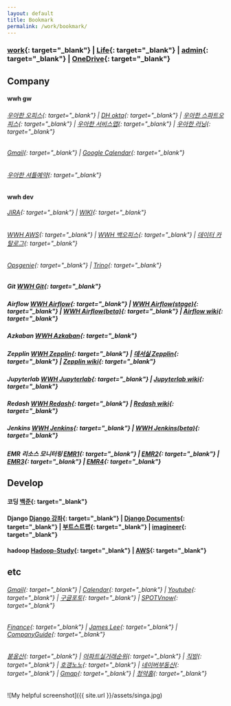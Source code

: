 ```yaml
---
layout: default
title: Bookmark
permalink: /work/bookmark/
---
```


### [work](https://docs.google.com/spreadsheets/d/1SeCT5FQRt6YyaUJyYaGnP3gDvT4bxraZZ-4ErNIC_so/edit#gid=2139674149){: target="_blank"}  |  [Life](https://docs.google.com/spreadsheets/d/1htlsHEjF3kyStqdPx_tDRqgzLBSzyb8pseZfMu0IGuI/edit#gid=744904533){: target="_blank"}  |  [admin](https://docs.google.com/spreadsheets/d/1yDYln-okTCJijys8r4rK03Eq4eNVwjXy23WLv563KvU/edit#gid=711082442){: target="_blank"}  |  [OneDrive](https://onedrive.live.com/){: target="_blank"} 

## Company

#### wwh gw
###### [우아한 오피스](https://office.woowa.in/Website/Portal/Main.aspx){: target="_blank"}  |  [DH okta](https://deliveryhero.okta.com/login/login.htm?fromURI=%2Fapp%2FUserHome){: target="_blank"}  |  [우아한 스파트오피스](https://smartoffice.woowa.in/usc/mtg/selectUscMtgResveDayList.do){: target="_blank"}  |  [우아한 서비스맵](https://product.platform.baemin.in/graph){: target="_blank"}  |  [우아한 러닝](https://woowa.live/){: target="_blank"}
###### [Gmail](https://mail.google.com/mail/u/1/#inbox){: target="_blank"}  |  [Google Calendar](https://calendar.google.com/calendar/u/1/r){: target="_blank"}
###### [우아한 셔틀예약](https://docs.google.com/spreadsheets/d/1JjixZDM8PUl0ji2eLftGSizfx1NpQfuvqTIjAxIloJM/edit#gid=88456849){: target="_blank"}  

#### wwh dev
###### [JIRA](https://jira.woowa.in/browse/DATAENG-1915?jql=project%20%3D%20DATAENG%20AND%20resolution%20%3D%20Unresolved%20ORDER%20BY%20priority%20DESC%2C%20updated%20DESC){: target="_blank"}  |  [WIKI](https://wiki.woowa.in/display/DATAENGINEERING){: target="_blank"}
###### [WWH AWS](https://key.oneid.woowa.in/auth/realms/oneid/protocol/saml/clients/aws/){: target="_blank"}  |  [WWH 백오피스](https://auth-admin.baemin.in/projects/54/authority-requests/93457){: target="_blank"}  |  [데이터 카탈로그](https://datacatalog.woowa.in/main){: target="_blank"}
###### [Opsgenie](https://woowabros.app.opsgenie.com/auth/login?targetUri=%2Falert%2Flist){: target="_blank"}  |  [Trino](https://trino.emr.ds.woowa.in/ui/){: target="_blank"}
##### Git [WWH Git](https://git.baemin.in/){: target="_blank"}
##### Airflow [WWH Airflow](https://airflow.woowa.in/home){: target="_blank"}  |  [WWH Airflow(stage)](https://airflow.stage.ds.woowa.in/home){: target="_blank"}  |  [WWH Airflow(beta)](https://airflow.beta.woowa.in/home){: target="_blank"}  |  [Airflow wiki](https://wiki.woowa.in/pages/viewpage.action?pageId=125478396){: target="_blank"}
##### Azkaban [WWH Azkaban](https://azkaban.stage.ds.woowa.in/index?all){: target="_blank"}
##### Zepplin [WWH Zepplin](https://zeppelin.ds.woowa.in/emr-prod/main/#/?ref=%2F){: target="_blank"}  |  [데서실 Zepplin](https://zeppelin.ds.woowa.in/){: target="_blank"}  |  [Zepplin wiki](https://wiki.woowa.in/pages/viewpage.action?pageId=151013568){: target="_blank"}
##### Jupyterlab [WWH Jupyterlab](https://jupyterlab.woowa.in/user/jaewoo.ryu/lab){: target="_blank"}  |  [Jupyterlab wiki](https://wiki.woowa.in/pages/viewpage.action?pageId=175525228){: target="_blank"}
##### Redash [WWH Redash](https://redash.woowa.in/){: target="_blank"}  |  [Redash wiki](https://wiki.woowa.in/pages/viewpage.action?pageId=109937849){: target="_blank"}
##### Jenkins [WWH Jenkins](https://jenkins.ds.woowa.in/){: target="_blank"}  |  [WWH Jenkins(beta)](https://jenkins.beta.ds.woowa.in/){: target="_blank"}
##### EMR 리소스 모니터링 [EMR1](https://ds-daily-1.yarn.emr.ds.woowa.in/cluster/scheduler?openQueues=Queue:%20default){: target="_blank"}  |  [EMR2](https://ds-realtime.yarn.emr.ds.woowa.in/cluster/scheduler?openQueues=Queue:%20default){: target="_blank"}  |  [EMR3](https://ds-stage.yarn.emr.ds.woowa.in/cluster/scheduler?openQueues=Queue:%20default){: target="_blank"}  |  [EMR4](https://ds-high.yarn.emr.ds.woowa.in/cluster/scheduler){: target="_blank"}


## Develop
#### 코딩 [백준](https://www.acmicpc.net/){: target="_blank"} 
#### Django [Django 강좌](https://www.imagineer.io/courses/101240/lectures/1851490){: target="_blank"}  |  [Django Documents](https://docs.djangoproject.com){: target="_blank"}  |  [부트스트랩](http://bootstrapk.com/){: target="_blank"}  |  [imagineer](https://github.com/imagineer-io){: target="_blank"}
#### hadoop [Hadoop-Study](https://wikidocs.net/profile/info/book/6965){: target="_blank"}  |  [AWS](https://ap-northeast-2.console.aws.amazon.com/){: target="_blank"}

## etc
###### [Gmail](https://mail.google.com/mail/u/0/){: target="_blank"}  |  [Calendar](https://calendar.naver.com){: target="_blank"}  |  [Youtube](https://www.youtube.com/){: target="_blank"}  |  [구글포토](https://photos.google.com/){: target="_blank"}  |  [SPOTVnow](https://www.spotvnow.co.kr/){: target="_blank"}
###### [Finance](https://finance.naver.com/){: target="_blank"}  |  [James Lee](https://blog.naver.com/ionia17){: target="_blank"}  |  [CompanyGuide](http://comp.fnguide.com/){: target="_blank"}
###### [붇옹산](https://cafe.naver.com/jaegebal){: target="_blank"}  |  [아파트실거래순위](https://www.todayoung.com/area1.html?area_code=){: target="_blank"}  |  [직방](https://www.zigbang.com/home/apt/map){: target="_blank"}  |  [호갱노노](https://hogangnono.com/){: target="_blank"}  |  [네이버부동산](https://land.naver.com/){: target="_blank"}  |  [Gmap](https://www.google.co.kr/maps/){: target="_blank"}  |  [청약홈](https://www.applyhome.co.kr/ai/aia/selectAPTLttotPblancListView.do){: target="_blank"}


 
 
 

![My helpful screenshot]({{ site.url }}/assets/singa.jpg)

